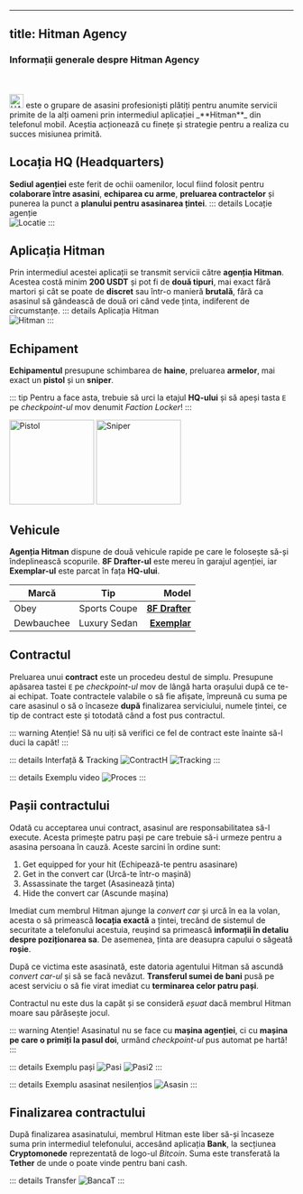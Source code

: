 
---
title: Hitman Agency
---

### Informații generale despre Hitman Agency
<br>
<br>
<Image src="https://i.imgur.com/cRrHPrB.png" alt="HA" width="25" label="Hitman Agency" /> este o grupare de asasini profesioniști plătiți pentru anumite servicii primite de la alți oameni prin intermediul aplicației _**Hitman**_ din telefonul mobil. Aceștia acționează cu finețe și strategie pentru a realiza cu succes misiunea primită.


## Locația HQ (Headquarters)

**Sediul agenției** este ferit de ochii oamenilor, locul fiind folosit pentru **colaborare între asasini**, **echiparea cu arme**, **preluarea contractelor** și punerea la punct a **planului pentru asasinarea țintei**.
::: details Locație agenție  
<Image src="https://i.imgur.com/baLM7e6.png" alt="Locatie" />
:::

## Aplicația Hitman

Prin intermediul acestei aplicații se transmit servicii către **agenția Hitman**. Acestea costă minim **200 USDT** și pot fi de **două tipuri**, mai exact fără martori și cât se poate de **discret** sau într-o manieră **brutală**, fără ca asasinul să gândească de două ori când vede ținta, indiferent de circumstanțe.
::: details Aplicația Hitman  
<Image src="https://i.imgur.com/3oHqd3o.png" alt="Hitman" /> 
:::

## Echipament

**Echipamentul** presupune schimbarea de **haine**, preluarea **armelor**, mai exact un **pistol** și un **sniper**.

::: tip
Pentru a face asta, trebuie să urci la etajul **HQ-ului** și să apeși tasta `E` pe *checkpoint-ul* mov denumit *Faction Locker*! 
:::

<Image src="https://i.imgur.com/kp2pnkN.png" alt="Pistol" label="Pistol - 36 bullets" width="150" /> 
<Image src="https://i.imgur.com/LNDlffh.png" alt="Sniper" label="Sniper Rifle - 20 bullets" width="150" />


## Vehicule

**Agenția Hitman** dispune de două vehicule rapide pe care le folosește să-și îndeplinească scopurile. **8F Drafter-ul** este mereu în garajul agenției, iar **Exemplar-ul** este parcat în fața **HQ-ului**. 

| Marcă       |      Tip     |  Model |
| ------------- | :-----------: | ----: |
| Obey      | Sports Coupe | [**8F Drafter**](https://static.wikia.nocookie.net/gtawiki/images/b/b8/8FDrafter-GTAO-front.png/revision/latest/scale-to-width-down/1000?cb=20190723230655) |
| Dewbauchee      |   Luxury Sedan    |   [**Exemplar**](https://static.wikia.nocookie.net/gtawiki/images/d/de/Exemplar-GTAV-front.png/revision/latest/scale-to-width-down/1000?cb=20150530112831) |

## Contractul

Preluarea unui **contract** este un procedeu destul de simplu. Presupune apăsarea tastei `E` pe *checkpoint-ul* mov de lângă harta orașului după ce te-ai echipat. Toate contractele valabile o să fie afișate, împreună cu suma pe care asasinul o să o încaseze **după** finalizarea serviciului, numele țintei, ce tip de contract este și totodată când a fost pus contractul. 

::: warning Atenție!
Să nu uiți să verifici ce fel de contract este înainte să-l duci la capăt!
:::

::: details Interfață & Tracking
<Image src="https://i.imgur.com/P33auRe.png" alt="ContractH" />
<Image src="https://i.imgur.com/aBBM7UL.png" alt="Tracking" />
:::

::: details Exemplu video
<Image src="https://i.imgur.com/8lwhrHO.gif" alt="Proces" />
:::

## Pașii contractului
Odată cu acceptarea unui contract, asasinul are responsabilitatea să-l execute. Acesta primește patru pași pe care trebuie să-i urmeze pentru a asasina persoana în cauză. Aceste sarcini în ordine sunt:
1. Get equipped for your hit (Echipează-te pentru asasinare)
2. Get in the convert car (Urcă-te într-o mașină)
3. Assassinate the target (Asasinează ținta)
4. Hide the convert car (Ascunde mașina)

Imediat cum membrul Hitman ajunge la *convert car* și urcă în ea la volan, acesta o să primească **locația exactă** a țintei, trecând de sistemul de securitate a telefonului acestuia, reușind sa primească **informații în detaliu despre poziționarea sa**. De asemenea, ținta are deasupra capului o săgeată **roșie**.

După ce victima este asasinată, este datoria agentului Hitman să ascundă *convert car-ul* și să se facă nevăzut. **Transferul sumei de bani** pusă pe acest serviciu o să fie virat imediat cu **terminarea celor patru pași**. 

Contractul nu este dus la capăt și se consideră *eșuat* dacă membrul Hitman moare sau părăsește jocul.

::: warning Atenție!
Asasinatul nu se face cu **mașina agenției**, ci cu **mașina pe care o primiți la pasul doi**, urmând *checkpoint-ul* pus automat pe hartă!
:::

::: details Exemplu pași
<Image src="https://i.imgur.com/thU5KDz.png" alt="Pasi" />
<Image src="https://i.imgur.com/PRRKe79.png" alt="Pasi2" />
:::

::: details Exemplu asasinat nesilențios
<Image src="https://i.imgur.com/svLNa1I.gif" alt="Asasin" />
:::

## Finalizarea contractului

După finalizarea asasinatului, membrul Hitman este liber să-și încaseze suma prin intermediul telefonului, accesând aplicația **Bank**, la secțiunea **Cryptomonede** reprezentată de logo-ul *Bitcoin*. Suma este transferată la **Tether** de unde o poate vinde pentru bani cash.

::: details Transfer
<Image src="https://i.imgur.com/vuK7v4K.gif" alt="BancaT" />
:::
